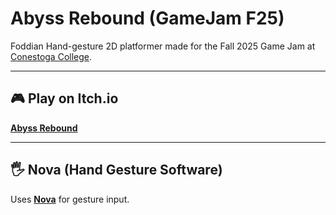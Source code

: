 # Abyss Rebound (GameJam F25)

Foddian Hand-gesture 2D platformer made for the Fall 2025 Game Jam at [Conestoga College](https://gamejam.ca).

---

## 🎮 Play on Itch.io  
[**Abyss Rebound**](https://yullitsael.itch.io/abyss-rebound)

---

## 🖐️ Nova (Hand Gesture Software)  
Uses [**Nova**](https://github.com/GYOUDNova/Nova/wiki/Installation-Instructions) for gesture input.
